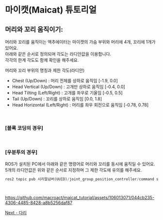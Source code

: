 # 마이캣(Maicat) 튜토리얼
## 머리와 꼬리 움직이기:

머리와 꼬리를 움직이는 액추에이터는 마이캣의 가슴 부위와 머리에 4개, 꼬리에 1개가 있어요.<br/>
아래와 같은 순서로 정의되며 각도는 라디안값을 이용합니다.<br/>
각각의 한계 각도도 함께 확인을 해주세요.

머리와 꼬리 부위의 명칭과 제한 각도(라디안)
- Chest (Up/Down) : 머리 전체를 상하로 움직임 [-1.9, 0.0]
- Head Vertical (Up/Down) : 고개만 상하로 움직임 [-0.4, 0.0]
- Head Tilting (Left/Right) : 고개를 좌우로 기울임 [-0.5, 0.5]
- Tail (Up/Down) : 꼬리를 상하로 움직임 [0.0, 1.8]
- Head Horizontal (Left/Right) : 머리를 좌우 회전으로 움직임 [-0.78, 0.78]

&nbsp;

### [블록 코딩의 경우]

&nbsp;

### [우분투의 경우]
ROS가 설치된 PC에서 아래와 같은 명령어로 머리와 꼬리를 동시에 움직일 수 있어요.<br/>
5개의 라디안값은 위와 같은 순서로 지정하며 그 제한 각도에 유의를 해주세요.<br/>

```python
ros2 topic pub 시리얼넘버(UUID)/joint_group_position_controller/command std_msgs/Float64MultiArray "data: [-0.57, -0.1, -0.3, 0.6, 0.3]"
```

&nbsp;

https://github.com/macroact/maicat_tutorial/assets/106013071/044cb235-4306-4485-8428-a8b5256daf87


[Next - 다리](../09_maicat_move_legs/README.md)
